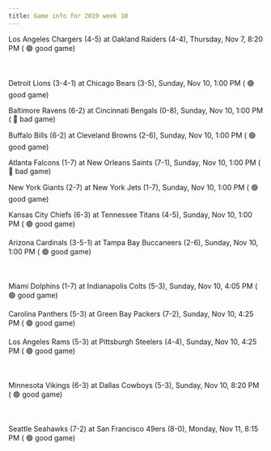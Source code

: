 ```yaml
---
title: Game info for 2019 week 10
---
```

Los Angeles Chargers (4-5) at Oakland Raiders (4-4), Thursday, Nov 7, 8:20 PM (	:green_circle: good game)


<br/>

Detroit Lions (3-4-1) at Chicago Bears (3-5), Sunday, Nov 10, 1:00 PM (	:green_circle: good game)

Baltimore Ravens (6-2) at Cincinnati Bengals (0-8), Sunday, Nov 10, 1:00 PM (	:red_circle: bad game)

Buffalo Bills (6-2) at Cleveland Browns (2-6), Sunday, Nov 10, 1:00 PM (	:green_circle: good game)

Atlanta Falcons (1-7) at New Orleans Saints (7-1), Sunday, Nov 10, 1:00 PM (	:red_circle: bad game)

New York Giants (2-7) at New York Jets (1-7), Sunday, Nov 10, 1:00 PM (	:green_circle: good game)

Kansas City Chiefs (6-3) at Tennessee Titans (4-5), Sunday, Nov 10, 1:00 PM (	:green_circle: good game)

Arizona Cardinals (3-5-1) at Tampa Bay Buccaneers (2-6), Sunday, Nov 10, 1:00 PM (	:green_circle: good game)


<br/>

Miami Dolphins (1-7) at Indianapolis Colts (5-3), Sunday, Nov 10, 4:05 PM (	:green_circle: good game)

Carolina Panthers (5-3) at Green Bay Packers (7-2), Sunday, Nov 10, 4:25 PM (	:green_circle: good game)

Los Angeles Rams (5-3) at Pittsburgh Steelers (4-4), Sunday, Nov 10, 4:25 PM (	:green_circle: good game)


<br/>

Minnesota Vikings (6-3) at Dallas Cowboys (5-3), Sunday, Nov 10, 8:20 PM (	:green_circle: good game)


<br/>

Seattle Seahawks (7-2) at San Francisco 49ers (8-0), Monday, Nov 11, 8:15 PM (	:green_circle: good game)

